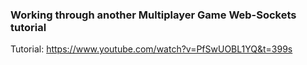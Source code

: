 ### Working through another Multiplayer Game Web-Sockets tutorial

Tutorial: https://www.youtube.com/watch?v=PfSwUOBL1YQ&t=399s

